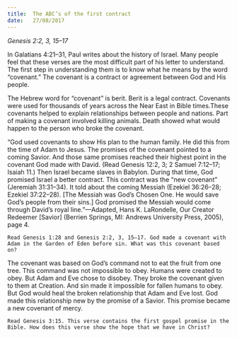 ```yaml
---
title:  The ABC’s of the first contract
date:   27/08/2017
---
```


_Genesis 2:2, 3, 15–17_

In Galatians 4:21–31, Paul writes about the history of Israel. Many people feel that these verses are the most difficult part of his letter to understand. The first step in understanding them is to know what he means by the word “covenant.” The covenant is a contract or agreement between God and His people.

The Hebrew word for “covenant” is berit. Berit is a legal contract. Covenants were used for thousands of years across the Near East in Bible times.These covenants helped to explain relationships between people and nations. Part of making a covenant involved killing animals. Death showed what would happen to the person who broke the covenant.

“God used covenants to show His plan to the human family. He did this from the time of Adam to Jesus. The promises of the covenant pointed to a coming Savior. And those same promises reached their highest point in the covenant God made with David. (Read Genesis 12:2, 3; 2 Samuel 7:12–17; Isaiah 11.) Then Israel became slaves in Babylon. During that time, God promised Israel a better contract. This contract was the “new covenant” (Jeremiah 31:31–34). It told about the coming Messiah (Ezekiel 36:26–28; Ezekiel 37:22–28). [The Messiah was God’s Chosen One. He would save God’s people from their sins.] God promised the Messiah would come through David’s royal line.”—Adapted, Hans K. LaRondelle, Our Creator Redeemer [Savior] (Berrien Springs, MI: Andrews University Press, 2005), page 4.

`Read Genesis 1:28 and Genesis 2:2, 3, 15–17. God made a covenant with Adam in the Garden of Eden before sin. What was this covenant based on?`

The covenant was based on God’s command not to eat the fruit from one tree. This command was not impossible to obey. Humans were created to obey. But Adam and Eve chose to disobey. They broke the covenant given to them at Creation. And sin made it impossible for fallen humans to obey. But God would heal the broken relationship that Adam and Eve lost. God made this relationship new by the promise of a Savior. This promise became a new covenant of mercy.

`Read Genesis 3:15. This verse contains the first gospel promise in the Bible. How does this verse show the hope that we have in Christ?`